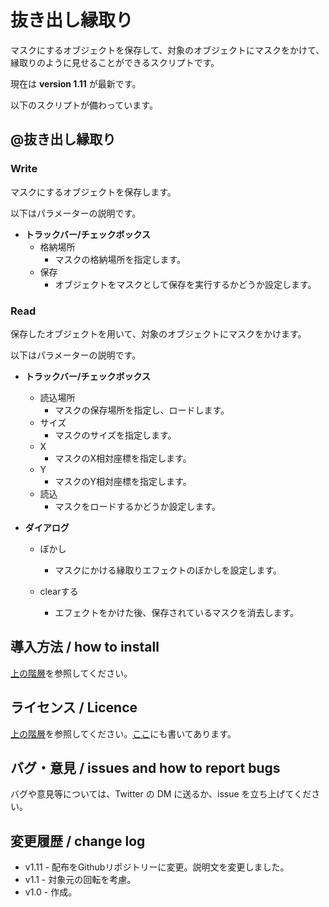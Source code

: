 # 抜き出し縁取り

マスクにするオブジェクトを保存して、対象のオブジェクトにマスクをかけて、縁取りのように見せることができるスクリプトです。

現在は **version 1.11** が最新です。

以下のスクリプトが備わっています。

## @抜き出し縁取り

### Write

マスクにするオブジェクトを保存します。

以下はパラメーターの説明です。

- **トラックバー/チェックボックス**
  - 格納場所
    - マスクの格納場所を指定します。
  - 保存
    - オブジェクトをマスクとして保存を実行するかどうか設定します。
  

### Read

保存したオブジェクトを用いて、対象のオブジェクトにマスクをかけます。

以下はパラメーターの説明です。

- **トラックバー/チェックボックス**
  
  - 読込場所
    - マスクの保存場所を指定し、ロードします。
  - サイズ
    - マスクのサイズを指定します。
  - X
    - マスクのX相対座標を指定します。
  - Y
    - マスクのY相対座標を指定します。
  - 読込
    - マスクをロードするかどうか設定します。
  
- **ダイアログ**
  
  - ぼかし
    
    - マスクにかける縁取りエフェクトのぼかしを設定します。
    
  - clearする
  
    - エフェクトをかけた後、保存されているマスクを消去します。
  
    
## 導入方法 / how to install

[上の階層](https://github.com/Aodaruma/Aodaruma-AviUtl-Script)を参照してください。

## ライセンス / Licence

[上の階層](https://github.com/Aodaruma/Aodaruma-AviUtl-Script)を参照してください。[ここ](https://github.com/Aodaruma/Aodaruma-AviUtl-Script/blob/main/LICENSE)にも書いてあります。

## バグ・意見 / issues and how to report bugs

バグや意見等については、Twitter の DM に送るか、issue を立ち上げてください。

## 変更履歴 / change log

- v1.11 - 配布をGithubリポジトリーに変更。説明文を変更しました。
- v1.1 - 対象元の回転を考慮。
- v1.0 - 作成。
